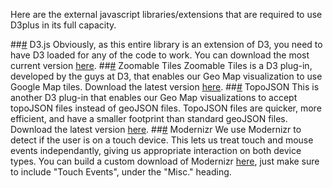 Here are the external javascript libraries/extensions that are required to use D3plus in its full capacity.

##<a name="d3" href="#d3">#</a> D3.js
Obviously, as this entire library is an extension of D3, you need to have D3 loaded for any of the code to work. You can download the most current version [here](http://d3js.org/d3.v3.zip).
##<a name="tiles" href="#tiles">#</a> Zoomable Tiles
Zoomable Tiles is a D3 plug-in, developed by the guys at D3, that enables our Geo Map visualization to use Google Map tiles. Download the latest version [here](https://github.com/d3/d3-plugins/blob/master/geo/tile/tile.js). 
##<a name="topojson" href="#topojson">#</a> TopoJSON
This is another D3 plug-in that enables our Geo Map visualizations to accept topoJSON files instead of geoJSON files. TopoJSON files are quicker, more efficient, and have a smaller footprint than standard geoJSON files. Download the latest version [here](https://github.com/mbostock/topojson/blob/master/topojson.js).
##<a name="modernizr" href="#modernizr">#</a> Modernizr
We use Modernizr to detect if the user is on a touch device. This lets us treat touch and mouse events independantly, giving us appropriate interaction on both device types. You can build a custom download of Modernizr [here](http://modernizr.com/download/), just make sure to include "Touch Events", under the "Misc." heading.